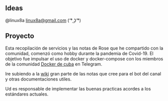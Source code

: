 ##  Ideas

@linux8a linux8a@gmail.com ( ͡° ͜ʖ ͡°)

## Proyecto

Esta recopilación de servicios y las notas de Rose que he compartido con la comunidad, comenzó como hobby durante la pandemia de Covid-19. El objetivo fue impulsar el uso de docker y docker-compose con los miembros de la comunidad  <a href="https://t.me/dockercuba" title="Title">Docker de cuba</a> en Telegram.

Ire subiendo a la [wiki](https://github.com/linux8a/Docker-Cuba/wiki) gran parte de las notas que cree para el bot del canal y otras documentaciones utiles.

Ud es responsable de implementar las buenas practicas acordes a los estándares actuales.



